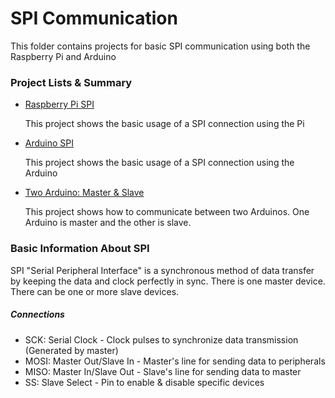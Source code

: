 <h1>SPI Communication</h1>
<p>This folder contains projects for basic SPI communication using both the Raspberry Pi and Arduino</p>

<h3>Project Lists & Summary</h3>
<ul>
  <li><a href="https://github.com/schnelled/PiAndArduino/tree/master/SerialCommunication/SPI_Communication/RaspberrySPI">Raspberry Pi SPI</a></li>
    <p>This project shows the basic usage of a SPI connection using the Pi</p>
  <li><a href="https://github.com/schnelled/PiAndArduino/tree/master/SerialCommunication/SPI_Communication/ArduinoSPI">Arduino SPI</a></li>
    <p>This project shows the basic usage of a SPI connection using the Arduino</p>
  <li><a href="https://github.com/schnelled/PiAndArduino/tree/master/SerialCommunication/SPI_Communication/TwoArduino_MasterSlave">Two Arduino: Master & Slave</a></li>
    <p>This project shows how to communicate between two Arduinos. One Arduino is master and the other is slave.</p>
</ul>

<h3>Basic Information About SPI</h3>
<p>SPI "Serial Peripheral Interface" is a synchronous method of data transfer by
keeping the data and clock perfectly in sync. There is one master device. There
can be one or more slave devices.</p>
<h5>Connections</h5>
<ul>
  <li>SCK: Serial Clock - Clock pulses to synchronize data transmission (Generated by master)</li>
  <li>MOSI: Master Out/Slave In - Master's line for sending data to peripherals</li>
  <li>MISO: Master In/Slave Out - Slave's line for sending data to master</li>
  <li>SS: Slave Select - Pin to enable & disable specific devices</li>
</ul>
